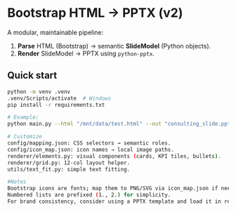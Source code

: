 # Bootstrap HTML → PPTX (v2)

A modular, maintainable pipeline:

1) **Parse** HTML (Bootstrap) → semantic **SlideModel** (Python objects).
2) **Render** SlideModel → PPTX using `python-pptx`.

## Quick start

```bash
python -m venv .venv
.venv/Scripts/activate  # Windows
pip install -r requirements.txt

# Example:
python main.py --html "/mnt/data/test.html" --out "consulting_slide.pptx"

# Customize
config/mapping.json: CSS selectors → semantic roles.
config/icon_map.json: icon names → local image paths.
renderer/elements.py: visual components (cards, KPI tiles, bullets).
renderer/grid.py: 12-col layout helper.
utils/text_fit.py: simple text fitting.

#Notes
Bootstrap icons are fonts; map them to PNG/SVG via icon_map.json if needed.
Numbered lists are prefixed (1., 2.) for simplicity.
For brand consistency, consider using a PPTX template and load it in render_engine.py.